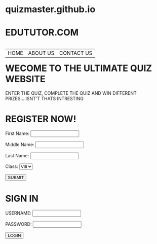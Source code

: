 # quizmaster.github.io
<!doctype html>
<html>
<head>
<meta charset="utf-8">
<title>EDUTUTOR</title>
<link href="homepage.css" type="text/css" rel="stylesheet" />
</head>

<body>
<div class="header">
<h1>EDUTUTOR.COM</h1>
</div>
<div class="links">
<table id="table1" align="right" cellspacing="20" cellpadding="20" >
<tr>
<td>HOME</td>
<td>ABOUT US</td>
<td>CONTACT US</td>
</tr>
</table>
</div>
<div class="content1">
<h1>WECOME TO THE ULTIMATE QUIZ WEBSITE</h1>
<p>ENTER THE QUIZ, COMPLETE THE QUIZ AND WIN DIFFERENT PRIZES....ISNT'T THATS INTRESTING</p>
</div>
    <div class="registration">
        <h1>REGISTER NOW!</h1>
    <form>
        <p>First Name:<tb />  
        <input id="box" type="text" name="first_name" size="16" maxlength="20" />
        </p>
        <p>Middle Name:
        <input id="box" type="text" name="middle_name" size="16" maxlength="20" />
        </p>
        <p>Last Name:
        <input id="box" type="text" name="last_name" size="16" maxlength="20" />
        </p>
        <p>Class:
        <select name="class">
            <option value="VIII">VIII</option>
            <option value="IX">IX</option>
            <option value="X">X</option>
            </select>
        </p>
        <input type="submit" value="SUBMIT" />
        </form>
    </div>
    <div class="signup">
    <h1>SIGN IN</h1>
    <p>USERNAME:
        <input type="text" name="username" size="16" maxlength="20" />
        </p>
    <p>PASSWORD:
        <input type="password" name="password" size="16" maxlength="20" />
        </p>
        <input type="submit" value="LOGIN" />
    </div>
</body>
</html>
